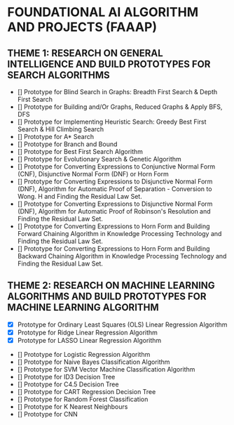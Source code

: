 # FOUNDATIONAL AI ALGORITHM AND PROJECTS (FAAAP)

## THEME 1: RESEARCH ON GENERAL INTELLIGENCE AND BUILD PROTOTYPES FOR SEARCH ALGORITHMS
- [] Prototype for Blind Search in Graphs: Breadth First Search & Depth First Search
- [] Prototype for Building and/Or Graphs, Reduced Graphs & Apply BFS, DFS
- [] Prototype for Implementing Heuristic Search: Greedy Best First Search & Hill Climbing Search
- [] Prototype for A* Search
- [] Prototype for Branch and Bound
- [] Prototype for Best First Search Algorithm
- [] Prototype for Evolutionary Search & Genetic Algorithm
- [] Prototype for Converting Expressions to Conjunctive Normal Form (CNF), Disjunctive Normal Form (DNF) or Horn Form
- [] Prototype for Converting Expressions to Disjunctive Normal Form (DNF), Algorithm for Automatic Proof of Separation - Conversion to Wong. H and Finding the Residual Law Set.
- [] Prototype for Converting Expressions to Disjunctive Normal Form (DNF), Algorithm for Automatic Proof of Robinson's Resolution and Finding the Residual Law Set.
- [] Prototype for Converting Expressions to Horn Form and Building Forward Chaining Algorithm in Knowledge Processing Technology and Finding the Residual Law Set.
- [] Prototype for Converting Expressions to Horn Form and Building Backward Chaining Algorithm in Knowledge Processing Technology and Finding the Residual Law Set.

## THEME 2: RESEARCH ON MACHINE LEARNING ALGORITHMS AND BUILD PROTOTYPES FOR MACHINE LEARNING ALGORITHM
- [x] Prototype for Ordinary Least Squares (OLS) Linear Regression Algorithm
- [x] Prototype for Ridge Linear Regression Algorithm
- [x] Prototype for LASSO Linear Regression Algorithm
- [] Prototype for Logistic Regression Algorithm
- [] Prototype for Naive Bayes Classification Algorithm
- [] Prototype for SVM Vector Machine Classification Algorithm
- [] Prototype for ID3 Decision Tree
- [] Prototype for C4.5 Decision Tree
- [] Prototype for CART Regression Decision Tree
- [] Prototype for Random Forest Classification
- [] Prototype for K Nearest Neighbours
- [] Prototype for CNN
